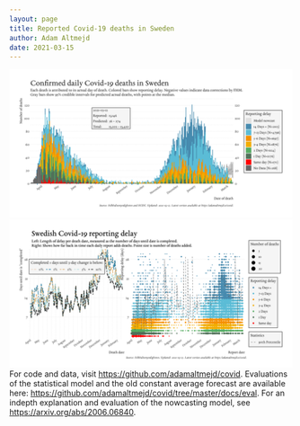 ```yaml
---
layout: page
title: Reported Covid-19 deaths in Sweden
author: Adam Altmejd
date: 2021-03-15
---
```


![Graph of Swedish Covid-19 deaths with reporting delay.](deaths_lag_sweden_2021-03-15.png "Swedish Covid-19 deaths.")
![Graph of Swedish Covid-19 reporting delay in daily deaths.](lag_trend_sweden_2021-03-15.png "Trend in Swedish Covid-19 mortality reporting delay.")
For code and data, visit <https://github.com/adamaltmejd/covid>.
Evaluations of the statistical model and the old constant average forecast are available here: <https://github.com/adamaltmejd/covid/tree/master/docs/eval>.
For an indepth explanation and evaluation of the nowcasting model, see <https://arxiv.org/abs/2006.06840>.
